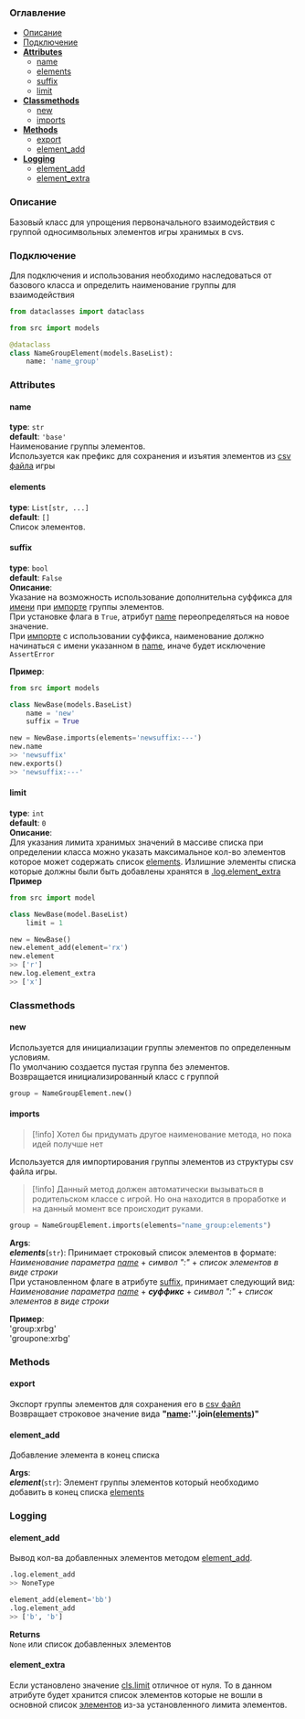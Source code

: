 ### Оглавление
- [Описание](#Описание)
- [Подключение](#Подключение)
- [**Attributes**](#attributes)
	- [name](#name)
	- [elements](#elements)
	- [suffix](#suffix)
	- [limit](#limit)
- [**Classmethods**](#classmethods)
	- [new](#new)
	- [imports](#imports)
- [**Methods**](#methods)
	- [export](#export)
	- [element_add](#element_add)
- [**Logging**](#logging)
	- [element_add](#element_add)
	- [element_extra](#element_extra)

### Описание
Базовый класс для упрощения первоначального взаимодействия с группой односимвольных элементов игры хранимых в cvs.

### Подключение

Для подключения и использования необходимо наследоваться от базового класса и определить наименование группы для взаимодействия

```python
from dataclasses import dataclass

from src import models

@dataclass
class NameGroupElement(models.BaseList):
	name: 'name_group'
```


### Attributes

#### name
**type**: `str`  
**default**: `'base'`   
Наименование группы элементов.  
Используется как префикс для сохранения и изъятия элементов из [csv файла](doc/Server/FileCSV.md) игры

#### elements
**type**: `List[str, ...]`  
**default**: `[]`  
Список элементов.

#### suffix
**type**: `bool`  
**default**: `False`   
**Описание**:  
Указание на возможность использование дополнительна суффикса для [имени](#name) при [импорте](#imports) группы элементов.  
При установке флага в `True`, атрибут [name](#name) переопределяться на новое значение.  
При [импорте](#imports) с использовании суффикса, наименование должно начинаться с имени указанном в [name](#name), иначе будет исключение `AssertError`

**Пример**:  
```python
from src import models

class NewBase(models.BaseList)
    name = 'new'
    suffix = True

new = NewBase.imports(elements='newsuffix:---')
new.name
>> 'newsuffix'
new.exports()
>> 'newsuffix:---'

```

#### limit
**type**: `int`  
**default**: `0`   
**Описание**:  
Для указания лимита хранимых значений в массиве списка при определении класса можно указать максимальное кол-во элементов которое может содержать список [elements](#elements).
Излишние элементы списка которые должны были быть добавлены хранятся в [.log.element_extra](#element_extra)  
**Пример**
```python
from src import model

class NewBase(model.BaseList)
	limit = 1

new = NewBase()
new.element_add(element='rx')
new.element
>> ['r']
new.log.element_extra
>> ['x']
```


### Classmethods

#### new
Используется для инициализации группы элементов по определенным условиям.  
По умолчанию создается пустая группа без элементов.  
Возвращается инициализированный класс с группой

```python
group = NameGroupElement.new()
```

#### imports
> [!info]
> Хотел бы придумать другое наименование метода, но пока идей получше нет

Используется для импортирования группы элементов из структуры csv файла игры. 
> [!info]
> Данный метод должен автоматически вызываться в родительском классе с игрой. Но она находится в проработке и на данный момент все происходит руками.

```python
group = NameGroupElement.imports(elements="name_group:elements")
```

**Args**:  
	***elements***(`str`):   Принимает строковый список элементов в формате:   
	 *Наименование параметра [name](#name)* + *символ ":"* + *список элементов в виде строки*  
	 При установленном флаге в атрибуте [suffix](#suffix), принимает следующий вид:  
	 *Наименование параметра [name](#name)* + ***суффикс*** + *символ ":"* + *список элементов в виде строки* 

**Пример**:  
	'group:xrbg'  
	'groupone:xrbg'

### Methods

#### export
Экспорт группы элементов для сохранения его в [csv файл](doc/Server/FileCSV.md)  
Возвращает строковое значение вида **"[name](#name):''.join([elements](#elements))"**

#### element_add
Добавление элемента в конец списка

**Args**:  
	***element***(`str`): Элемент группы элементов который необходимо добавить в конец списка [elements](#elements)

### Logging

#### element_add
Вывод кол-ва добавленных элементов методом [element_add](#element_add).
```python
.log.element_add
>> NoneType

element_add(element='bb')
.log.element_add
>> ['b', 'b']
```

**Returns**  
`None` или список добавленных элементов

#### element_extra
Если установлено значение [cls.limit](#limit) отличное от нуля. То в данном атрибуте будет хранится список элементов которые не вошли в основной список [элементов](#element) из-за установленного лимита элементов.
